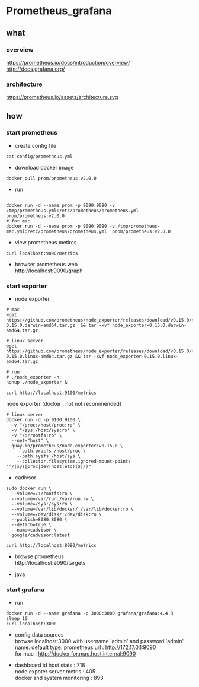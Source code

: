 # Prometheus_grafana
## what
### overview
https://prometheus.io/docs/introduction/overview/   
http://docs.grafana.org/

### architecture
https://prometheus.io/assets/architecture.svg


## how

### start prometheus

* create config file
```
cat config/prometheus.yml
```

* download docker image
```
docker pull prom/prometheus:v2.0.0
```

* run 
```

docker run -d --name prom -p 9090:9090 -v /tmp/prometheus.yml:/etc/prometheus/prometheus.yml  prom/prometheus:v2.0.0
# for mac
docker run -d --name prom -p 9090:9090 -v /tmp/prometheus-mac.yml:/etc/prometheus/prometheus.yml  prom/prometheus:v2.0.0
```

* view prometheus metircs
```
curl localhost:9090/metrics
```

* browser prometheus web   
http://localhost:9090/graph



### start exporter
* node exporter
```
# mac
wget https://github.com/prometheus/node_exporter/releases/download/v0.15.0/node_exporter-0.15.0.darwin-amd64.tar.gz  && tar -xvf node_exporter-0.15.0.darwin-amd64.tar.gz

# linux server
wget https://github.com/prometheus/node_exporter/releases/download/v0.15.0/node_exporter-0.15.0.linux-amd64.tar.gz && tar -xvf node_exporter-0.15.0.linux-amd64.tar.gz 

# run
# ./node_exporter -h
nohup ./node_exporter &

curl http://localhost:9100/metrics
```

 node exporter (docker , not not recommended)
```
# linux server
docker run -d -p 9100:9100 \
  -v "/proc:/host/proc:ro" \
  -v "/sys:/host/sys:ro" \
  -v "/:/rootfs:ro" \
  --net="host" \
  quay.io/prometheus/node-exporter:v0.15.0 \
    --path.procfs /host/proc \
    --path.sysfs /host/sys \
    --collector.filesystem.ignored-mount-points "^/(sys|proc|dev|host|etc)($|/)"
```

* cadivsor
```
sudo docker run \
  --volume=/:/rootfs:ro \
  --volume=/var/run:/var/run:rw \
  --volume=/sys:/sys:ro \
  --volume=/var/lib/docker/:/var/lib/docker:ro \
  --volume=/dev/disk/:/dev/disk:ro \
  --publish=8080:8080 \
  --detach=true \
  --name=cadvisor \
  google/cadvisor:latest
  
curl http://localhost:8080/metrics
```

* browse prometheus    
http://localhost:9090/targets


* java

### start grafana
* run
```
docker run -d --name grafana -p 3000:3000 grafana/grafana:4.4.3
sleep 10
curl localhost:3000
```
* config data sources   
browse localhost:3000 with username 'admin' and password 'admin'   
name: default
type: prometheus
url : http://172.17.0.1:9090    
    for mac : http://docker.for.mac.host.internal:9090

* dashboard id
host stats : 718    
node expoter server metris : 405   
docker and system monitoring : 893

